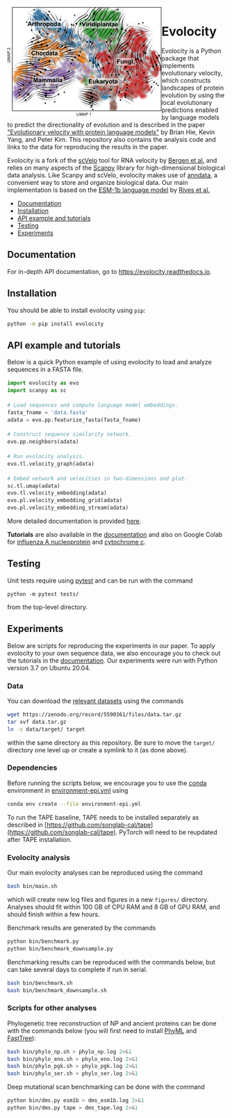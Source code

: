 <img src="docs/cyc_stream.PNG" alt="Evolocity" height="250px" align="left"/>

# Evolocity

Evolocity is a Python package that implements evolutionary velocity, which constructs landscapes of protein evolution by using the local evolutionary predictions enabled by language models to predict the directionality of evolution and is described in the paper ["Evolutionary velocity with protein language models"](https://www.biorxiv.org/content/10.1101/2021.06.07.447389v1) by Brian Hie, Kevin Yang, and Peter Kim. This repository also contains the analysis code and links to the data for reproducing the results in the paper.

Evolocity is a fork of the [scVelo](https://github.com/theislab/scvelo) tool for RNA velocity by [Bergen et al.](https://www.nature.com/articles/s41587-020-0591-3) and relies on many aspects of the [Scanpy](https://scanpy.readthedocs.io/en/stable/) library for high-dimensional biological data analysis. Like Scanpy and scVelo, evolocity makes use of [anndata](https://anndata.readthedocs.io/en/latest/), a convenient way to store and organize biological data. Our main implementation is based on the [ESM-1b language model](https://github.com/facebookresearch/esm) by [Rives et al.](https://www.pnas.org/content/118/15/e2016239118)

- [Documentation](#documentation)
- [Installation](#installation)
- [API example and tutorials](#api-example-and-tutorials)
- [Testing](#testing)
- [Experiments](#experiments)

## Documentation

For in-depth API documentation, go to https://evolocity.readthedocs.io.

## Installation

You should be able to install evolocity using `pip`:
```bash
python -m pip install evolocity
```

## API example and tutorials

Below is a quick Python example of using evolocity to load and analyze sequences in a FASTA file.
```python
import evolocity as evo
import scanpy as sc

# Load sequences and compute language model embeddings.
fasta_fname = 'data.fasta'
adata = evo.pp.featurize_fasta(fasta_fname)

# Construct sequence similarity network.
evo.pp.neighbors(adata)

# Run evolocity analysis.
evo.tl.velocity_graph(adata)

# Embed network and velocities in two-dimensions and plot.
sc.tl.umap(adata)
evo.tl.velocity_embedding(adata)
evo.pl.velocity_embedding_grid(adata)
evo.pl.velocity_embedding_stream(adata)
```

More detailed documentation is provided [here](https://evolocity.readthedocs.io).

**Tutorials** are also available in the [documentation](https://evolocity.readthedocs.io) and also on Google Colab for [influenza A nucleoprotein](https://colab.research.google.com/drive/143vxIqgIO1bWbC1FJ0q_Ja8eZN603uwM?usp=sharing) and [cytochrome c](https://colab.research.google.com/drive/1Eav24ijOnT5JWRNWan4iuhnMfu_WpZE4?usp=sharing).

## Testing

Unit tests require using [pytest](https://docs.pytest.org/en/latest/) and can be run with the command
```
python -m pytest tests/
```
from the top-level directory.

## Experiments

Below are scripts for reproducing the experiments in our paper. To apply evolocity to your own sequence data, we also encourage you to check out the tutorials in the [documentation](https://evolocity.readthedocs.io). Our experiments were run with Python version 3.7 on Ubuntu 20.04.

### Data

You can download the [relevant datasets](https://zenodo.org/record/4891758/files/data.tar.gz) using the commands
```bash
wget https://zenodo.org/record/5590361/files/data.tar.gz
tar xvf data.tar.gz
ln -s data/target/ target
```
within the same directory as this repository. Be sure to move the `target/` directory one level up or create a symlink to it (as done above).

### Dependencies

Before running the scripts below, we encourage you to use the [conda](https://docs.conda.io/en/latest/) environment in [environment-epi.yml](environment-epi.yml) using
```bash
conda env create --file environment-epi.yml
```
To run the TAPE baseline, TAPE needs to be installed separately as described in [https://github.com/songlab-cal/tape](https://github.com/songlab-cal/tape). PyTorch will need to be reupdated after TAPE installation.

### Evolocity analysis

Our main evolocity analyses can be reproduced using the command
```bash
bash bin/main.sh
```
which will create new log files and figures in a new `figures/` directory. Analyses should fit within 100 GB of CPU RAM and 8 GB of GPU RAM, and should finish within a few hours.

Benchmark results are generated by the commands
```bash
python bin/benchmark.py
python bin/benchmark_downsample.py
```

Benchmarking results can be reproduced with the commands below, but can take several days to complete if run in serial.
```bash
bash bin/benchmark.sh
bash bin/benchmark_downsample.sh
```

### Scripts for other analyses

Phylogenetic tree reconstruction of NP and ancient proteins can be done with the commands below (you will first need to install [PhyML](https://github.com/stephaneguindon/phyml) and [FastTree](http://www.microbesonline.org/fasttree/#Install)):
```bash
bash bin/phylo_np.sh > phylo_np.log 2>&1
bash bin/phylo_eno.sh > phylo_eno.log 2>&1
bash bin/phylo_pgk.sh > phylo_pgk.log 2>&1
bash bin/phylo_ser.sh > phylo_ser.log 2>&1
```

Deep mutational scan benchmarking can be done with the command
```bash
python bin/dms.py esm1b > dms_esm1b.log 2>&1
python bin/dms.py tape > dms_tape.log 2>&1
```
